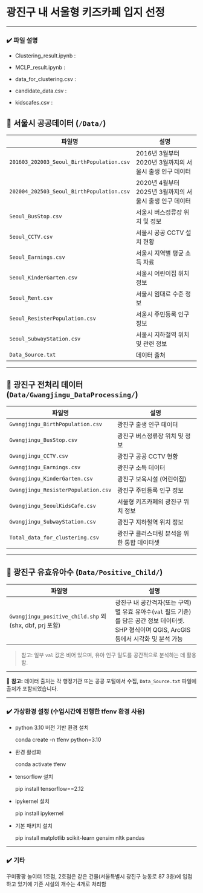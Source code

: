 # 광진구 내 서울형 키즈카페 입지 선정
---
### ✔️ 파일 설명
- Clustering_result.ipynb
  :
  
- MCLP_result.ipynb
  :
  
- data_for_clustering.csv
  :
  
- candidate_data.csv
  :
  
- kidscafes.csv
  :

## 📁 서울시 공공데이터 (`/Data/`)

| 파일명 | 설명 |
|--------|------|
| `201603_202003_Seoul_BirthPopulation.csv` | 2016년 3월부터 2020년 3월까지의 서울시 출생 인구 데이터 |
| `202004_202503_Seoul_BirthPopulation.csv` | 2020년 4월부터 2025년 3월까지의 서울시 출생 인구 데이터 |
| `Seoul_BusStop.csv` | 서울시 버스정류장 위치 및 정보 |
| `Seoul_CCTV.csv` | 서울시 공공 CCTV 설치 현황 |
| `Seoul_Earnings.csv` | 서울시 지역별 평균 소득 자료 |
| `Seoul_KinderGarten.csv` | 서울시 어린이집 위치 정보 |
| `Seoul_Rent.csv` | 서울시 임대료 수준 정보 |
| `Seoul_ResisterPopulation.csv` | 서울시 주민등록 인구 정보 |
| `Seoul_SubwayStation.csv` | 서울시 지하철역 위치 및 관련 정보 |
| `Data_Source.txt` | 데이터 출처 |

---

## 📁 광진구 전처리 데이터 (`Data/Gwangjingu_DataProcessing/`)

| 파일명 | 설명 |
|--------|------|
| `Gwangjingu_BirthPopulation.csv` | 광진구 출생 인구 데이터 |
| `Gwangjingu_BusStop.csv` | 광진구 버스정류장 위치 및 정보 |
| `Gwangjingu_CCTV.csv` | 광진구 공공 CCTV 현황 |
| `Gwangjingu_Earnings.csv` | 광진구 소득 데이터 |
| `Gwangjingu_KinderGarten.csv` | 광진구 보육시설 (어린이집) |
| `Gwangjingu_ResisterPopulation.csv` | 광진구 주민등록 인구 정보 |
| `Gwangjingu_SeoulKidsCafe.csv` | 서울형 키즈카페의 광진구 위치 정보 |
| `Gwangjingu_SubwayStation.csv` | 광진구 지하철역 위치 정보 |
| `Total_data_for_clustering.csv` | 광진구 클러스터링 분석을 위한 통합 데이터셋 |

---

## 📁 광진구 유효유아수 (`Data/Positive_Child/`)

| 파일명 | 설명 |
|--------|------|
| `Gwangjingu_positive_child.shp` 외 (shx, dbf, prj 포함) | 광진구 내 공간격자(또는 구역)별 유효 유아수(`val` 필드 기준)를 담은 공간 정보 데이터셋. SHP 형식이며 QGIS, ArcGIS 등에서 시각화 및 분석 가능 |

> 참고: 일부 `val` 값은 비어 있으며, 유아 인구 밀도를 공간적으로 분석하는 데 활용함.


---

📌 **참고:** 데이터 출처는 각 행정기관 또는 공공 포털에서 수집, `Data_Source.txt` 파일에 출처가 포함되었습니다.

---
### ✔️ 가상환경 설정 (수업시간에 진행한 tfenv 환경 사용)
- python 3.10 버전 기반 환경 설치

  conda create -n tfenv python=3.10

- 환경 활성화

  conda activate tfenv

- tensorflow 설치

  pip install tensorflow==2.12

- ipykernel 설치

  pip install ipykernel

- 기본 패키지 설치

  pip install matplotlib scikit-learn gensim nltk pandas
---

### ✔️ 기타

꾸미팡팡 놀이터 1호점, 2호점은 같은 건물(서울특별시 광진구 능동로 87 3층)에 입점하고 있기에 기존 시설의 개수는 4개로 처리함
